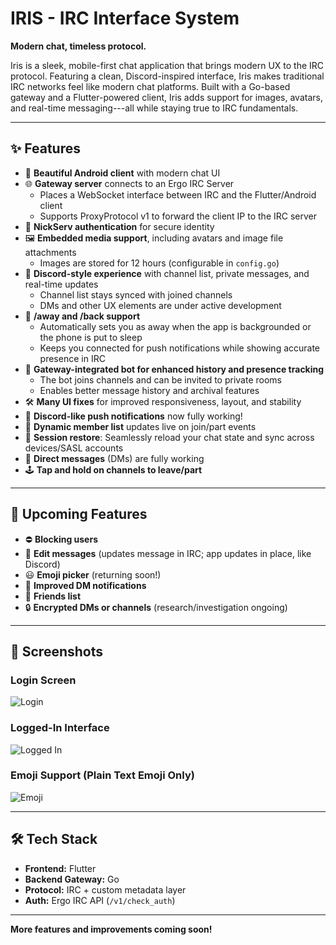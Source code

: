 # IRIS - IRC Interface System

**Modern chat, timeless protocol.**

Iris is a sleek, mobile-first chat application that brings modern UX to the IRC protocol. Featuring a clean, Discord-inspired interface, Iris makes traditional IRC networks feel like modern chat platforms. Built with a Go-based gateway and a Flutter-powered client, Iris adds support for images, avatars, and real-time messaging---all while staying true to IRC fundamentals.

---

✨ Features
----------

-   📱 **Beautiful Android client** with modern chat UI
-   🌐 **Gateway server** connects to an Ergo IRC Server
    -   Places a WebSocket interface between IRC and the Flutter/Android client
    -   Supports ProxyProtocol v1 to forward the client IP to the IRC server
-   🔐 **NickServ authentication** for secure identity
-   🖼️ **Embedded media support**, including avatars and image file attachments
    -   Images are stored for 12 hours (configurable in `config.go`)
-   💬 **Discord-style experience** with channel list, private messages, and real-time updates
    -   Channel list stays synced with joined channels
    -   DMs and other UX elements are under active development
-   🌙 **/away and /back support**
    -   Automatically sets you as away when the app is backgrounded or the phone is put to sleep
    -   Keeps you connected for push notifications while showing accurate presence in IRC
-   🤖 **Gateway-integrated bot for enhanced history and presence tracking**
    -   The bot joins channels and can be invited to private rooms
    -   Enables better message history and archival features
-   🛠️ **Many UI fixes** for improved responsiveness, layout, and stability
-   🔔 **Discord-like push notifications** now fully working!
-   👥 **Dynamic member list** updates live on join/part events
-   🔄 **Session restore**: Seamlessly reload your chat state and sync across devices/SASL accounts
-   📩 **Direct messages** (DMs) are fully working
-   🕹️ **Tap and hold on channels to leave/part**

---

## 🚧 Upcoming Features

-   ⛔ **Blocking users**
-   📝 **Edit messages** (updates message in IRC; app updates in place, like Discord)
-   😃 **Emoji picker** (returning soon!)
-   🔔 **Improved DM notifications**
-   👫 **Friends list**
-   🔒 **Encrypted DMs or channels** (research/investigation ongoing)

---

## 📸 Screenshots

### Login Screen
![Login](screenshots/login.jpg)

### Logged-In Interface
![Logged In](screenshots/logged_in.jpg)

### Emoji Support (Plain Text Emoji Only)
![Emoji](screenshots/emoji.jpg)

---

## 🛠️ Tech Stack

- **Frontend:** Flutter
- **Backend Gateway:** Go
- **Protocol:** IRC + custom metadata layer
- **Auth:** Ergo IRC API (`/v1/check_auth`)

---

**More features and improvements coming soon!**